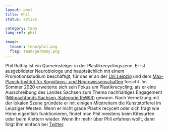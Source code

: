 ```yaml
---
layout: post
title: Phil
status: active

category: team
lang-ref: phil

image:
  teaser: team/phil.png
  flag: team/germany.png
---
```


Phil Ruthig ist ein Quereinsteiger in der Plastikrecyclingszene. Er ist ausgebildeter Neurobiologe und hauptsächlich mit einem Promotionsstudium beschäftigt, für das er an der [Uni Leipzig](https://www.uni-leipzig.de/) und dem [Max-Planck-Institut für Kognitions- und Neurowissenschaften](https://www.cbs.mpg.de/en) forscht. Im Sommer 2020 erweiterte sich sein Fokus um Plastikrecycling, als er eine Ausschreibung des Landes Sachsen zum Thema nachhaltiges Engagement ([Mitmachfonds Sachsen, Kategorie ReWIR](https://www.mitmachfonds-sachsen.de/)) gewann. Nach Vernetzung mit der lokalen Szene gründete er mit einigen Mitstreitern die Kunststofferei im Leipziger Westen. Wenn er nicht grade Plastik recycelt oder sich fragt wie Hirne eigentlich funktionieren, findet man Phil meistens beim Kitesurfen oder beim Klettern wieder. Wenn Ihr mehr über Phil erfahren wollt, dann folgt ihm einfach bei [Twitter](https://twitter.com/PhilipRuthig).
